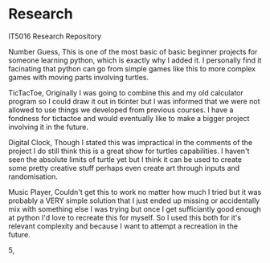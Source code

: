 # Research
IT5016 Research Repository

Number Guess, This is one of the most basic of basic beginner projects for someone learning python, which is exactly why I added it. I personally find it facinating that python can go from simple games like this to more complex games with moving parts involving turtles.

TicTacToe, Originally I was going to combine this and my old calculator program so I could draw it out in tkinter but I was informed that we were not allowed to use things we developed from previous courses. I have a fondness for tictactoe and would eventually like to make a bigger project involving it in the future.

Digital Clock, Though I stated this was impractical in the comments of the project I do still think this is a great show for turtles capabilities. I haven't seen the absolute limits of turtle yet but I think it can be used to create some pretty creative stuff perhaps even create art through inputs and randomisation.

Music Player, Couldn't get this to work no matter how much I tried but it was probably a VERY simple solution that I just ended up missing or accidentally mix with something else I was trying but once I get sufficiantly good enough at python I'd love to recreate this for myself. So I used this both for it's relevant complexity and because I want to attempt a recreation in the future.

5,
